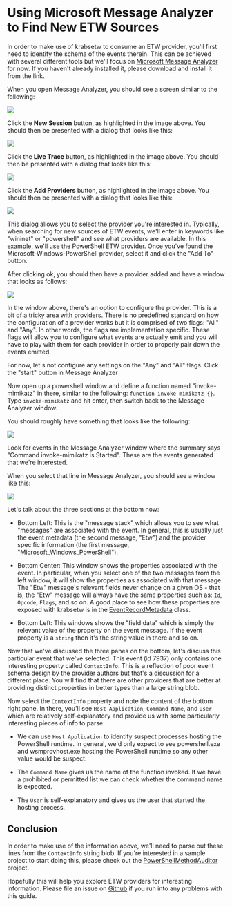 # Using Microsoft Message Analyzer to Find New ETW Sources

In order to make use of krabsetw to consume an ETW provider, you'll first need
to identify the schema of the events therein. This can be achieved with several
different tools but we'll focus on [Microsoft Message
Analyzer](https://www.microsoft.com/en-us/download/details.aspx?id=44226) for
now. If you haven't already installed it, please download and install it from
the link.

When you open Message Analyzer, you should see a screen similar to the
following:

![](img/message-analyzer/1.PNG)

Click the **New Session** button, as highlighted in the image above. You should
then be presented with a dialog that looks like this:

![](img/message-analyzer/2.PNG)

Click the **Live Trace** button, as highlighted in the image above. You should
then be presented with a dialog that looks like this:

![](img/message-analyzer/3.PNG)

Click the **Add Providers** button, as highlighted in the image above. You
should then be presented with a dialog that looks like this:

![](img/message-analyzer/4.PNG)

This dialog allows you to select the provider you're interested in. Typically,
when searching for new sources of ETW events, we'll enter in keywords like
"wininet" or "powershell" and see what providers are available. In this example,
we'll use the PowerShell ETW provider. Once you've found the
Microsoft-Windows-PowerShell provider, select it and click the "Add To" button.

After clicking ok, you should then have a provider added and have a window that
looks as follows:

![](img/message-analyzer/5.PNG)

In the window above, there's an option to configure the provider. This is a bit
of a tricky area with providers. There is no predefined standard on how the
configuration of a provider works but it is comprised of two flags: "All" and
"Any". In other words, the flags are implementation specific. These flags will
allow you to configure what events are actually emit and you will have to play
with them for each provider in order to properly pair down the events emitted.

For now, let's not configure any settings on the "Any" and "All" flags. Click
the "start" button in Message Analyzer

Now open up a powershell window and define a function named "invoke-mimikatz" in
there, similar to the following: `function invoke-mimikatz {}`. Type
`invoke-mimikatz` and hit enter, then switch back to the Message Analyzer
window.

You should roughly have something that looks like the following:

![](img/message-analyzer/6.PNG)

Look for events in the Message Analyzer window where the summary says "Command
invoke-mimikatz is Started". These are the events generated that we're
interested.

When you select that line in Message Analyzer, you should see a window like
this:

![](img/message-analyzer/7.PNG)

Let's talk about the three sections at the bottom now:

* Bottom Left: This is the "message stack" which allows you to see what
"messages" are associated with the event. In general, this is usually just the
event metadata (the second message, "Etw") and the provider specific
information (the first message, "Microsoft_Windows_PowerShell").

* Bottom Center: This window shows the properties associated with the event. In
particular, when you select one of the two messages from the left window, it
will show the properties as associated with that message. The "Etw" message's
relevant fields never change on a given OS - that is, the "Etw" message will
always have the same properties such as: `Id`, `Opcode`, `Flags`, and so on. A
good place to see how these properties are exposed with krabsetw is in the
[EventRecordMetadata](https://github.com/Microsoft/krabsetw/blob/master/O365.Security.Native.ETW/EventRecordMetadata.hpp) class.

* Bottom Left: This windows shows the "field data" which is simply the relevant
value of the property on the event message. If the event property is a
`string` then it's the string value in there and so on.

Now that we've discussed the three panes on the bottom, let's discuss this
particular event that we've selected. This event (id 7937) only contains one
interesting property called `ContextInfo`. This is a reflection of poor event
schema design by the provider authors but that's a discussion for a different
place. You will find that there are other providers that are better at providing
distinct properties in better types than a large string blob.

Now select the `ContextInfo` property and note the content of the bottom right
pane. In there, you'll see `Host Application`, `Command Name`, and `User` which
are relatively self-explanatory and provide us with some particularly interesting pieces of info to parse:

* We can use `Host Application` to identify suspect processes hosting the
PowerShell runtime. In general, we'd only expect to see powershell.exe and
wsmprovhost.exe hosting the PowerShell runtime so any other value would be
suspect.

* The `Command Name` gives us the name of the function invoked. If we have a
prohibited or permitted list we can check whether the command name is
expected.

* The `User` is self-explanatory and gives us the user that started the hosting
process.

## Conclusion

In order to make use of the information above, we'll need to parse out these
lines from the `ContextInfo` string blob. If you're interested in a sample
project to start doing this, please check out the
[PowerShellMethodAuditor](https://github.com/zacbrown/PowerShellMethodAuditor)
project.

Hopefully this will help you explore ETW providers for interesting information.
Please file an issue on [Github](https://github.com/Microsoft/krabsetw/issues)
if you run into any problems with this guide.
